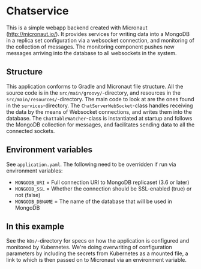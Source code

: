 # Chatservice

This is a simple webapp backend created with Micronaut (http://micronaut.io/). It provides services for writing data into a MongoDB in a replica set configuration via a websocket connection, and monitoring of the collection of messages. The monitoring component pushes new messages arriving into the database to all websockets in the system.

## Structure

This application conforms to Gradle and Micronaut file structure. All the source code is in the `src/main/groovy/`-directory, and resources in the `src/main/resources/`-directory. The main code to look at are the ones found in the `services`-directory. The `ChatServerWebSocket`-class handles receiving the data by the means of Websocket connections, and writes them into the database. The `ChatTableWatcher`-class is instantiated at startup and follows the MongoDB collection for messages, and facilitates sending data to all the connected sockets.

## Environment variables

See `application.yaml`. The following need to be overridden if run via environment variables:

- `MONGODB_URI` = Full connection URI to MongoDB replicaset (3.6 or later)
- `MONGODB_SSL` = Whether the connection should be SSL-enabled (true) or not (false)
- `MONGODB_DBNAME` = The name of the database that will be used in MongoDB

## In this example

See the `k8s/`-directory for specs on how the application is configured and monitored by Kubernetes. We're doing overwriting of configuration parameters by including the secrets from Kubernetes as a mounted file, a link to which is then passed on to Micronaut via an environment variable.

